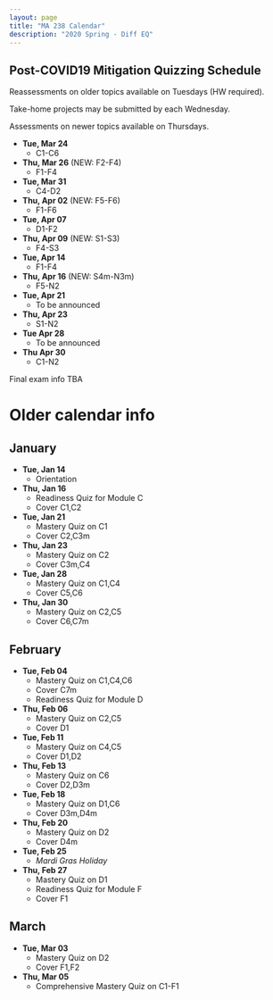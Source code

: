 ```yaml
---
layout: page
title: "MA 238 Calendar"
description: "2020 Spring - Diff EQ"
---
```


## Post-COVID19 Mitigation Quizzing Schedule

Reassessments on older topics available on Tuesdays (HW required).

Take-home projects may be submitted by each Wednesday.

Assessments on newer topics available on Thursdays.

- **Tue, Mar 24**
  - C1-C6
- **Thu, Mar 26** (NEW: F2-F4)
  - F1-F4
- **Tue, Mar 31**
  - C4-D2
- **Thu, Apr 02** (NEW: F5-F6)
  - F1-F6
- **Tue, Apr 07**
  - D1-F2
- **Thu, Apr 09** (NEW: S1-S3)
  - F4-S3
- **Tue, Apr 14**
  - F1-F4
- **Thu, Apr 16** (NEW: S4m-N3m)
  - F5-N2
- **Tue, Apr 21**
  - To be announced
- **Thu, Apr 23**
  - S1-N2
- **Tue Apr 28**
  - To be announced
- **Thu Apr 30**
  - C1-N2


Final exam info TBA

# Older calendar info

## January

- **Tue, Jan 14**
  - Orientation
- **Thu, Jan 16**
  - Readiness Quiz for Module C
  - Cover C1,C2
- **Tue, Jan 21**
  - Mastery Quiz on C1
  - Cover C2,C3m
- **Thu, Jan 23**
  - Mastery Quiz on C2
  - Cover C3m,C4
- **Tue, Jan 28**
  - Mastery Quiz on C1,C4
  - Cover C5,C6
- **Thu, Jan 30**
  - Mastery Quiz on C2,C5
  - Cover C6,C7m

## February

- **Tue, Feb 04**
  - Mastery Quiz on C1,C4,C6
  - Cover C7m
  - Readiness Quiz for Module D
- **Thu, Feb 06**
  - Mastery Quiz on C2,C5
  - Cover D1
- **Tue, Feb 11**
  - Mastery Quiz on C4,C5
  - Cover D1,D2
- **Thu, Feb 13**
  - Mastery Quiz on C6
  - Cover D2,D3m
- **Tue, Feb 18**
  - Mastery Quiz on D1,C6
  - Cover D3m,D4m
- **Thu, Feb 20**
  - Mastery Quiz on D2
  - Cover D4m
- **Tue, Feb 25**
  - *Mardi Gras Holiday*
- **Thu, Feb 27**
  - Mastery Quiz on D1
  - Readiness Quiz for Module F
  - Cover F1

## March

- **Tue, Mar 03**
  - Mastery Quiz on D2
  - Cover F1,F2
- **Thu, Mar 05**
  - Comprehensive Mastery Quiz on C1-F1



